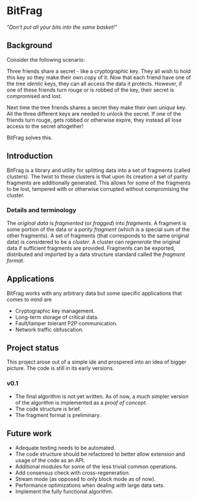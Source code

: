# BitFrag

*"Don't put all your bits into the same basket!"*


## Background

Consider the following scenario:

Three friends share a secret - like a cryptographic key. They all wish to hold this key so they make their own copy of it. Now that each friend have one of the tree *identic* keys, they can all access the data it protects. However, if one of these friends turn rouge or is robbed of the key, their secret is compromised and lost.

Next time the tree friends shares a secret they make their own *unique* key. All the three different keys are needed to unlock the secret. If one of the friends turn rouge, gets robbed or otherwise expire, they instead all lose access to the secret altogether!

BitFrag solves this.

## Introduction

BitFrag is a library and utility for splitting data into a set of fragments (called clusters). The twist to these clusters is that upon its creation a set of parity fragments are additionally generated. This allows for some of the fragments to be lost, tampered with or otherwise corrupted without compromising the cluster.

### Details and terminology
The *original data* is *fragmented* (or *fragged*) into *fragments*. A fragment is some portion of the data or a *parity fragment* (which is a special sum of the other fragments). A set of fragments (that corresponds to the same original data) is considered to be a *cluster*. A cluster can *regenerate* the original data if sufficient fragments are provided. Fragments can be exported, distributed and imported by a data structure standard called the *fragment format*.


## Applications

BitFrag works with any arbitrary data but some specific applications that comes to mind are
* Cryptographic key management.
* Long-term storage of critical data.
* Fault/tamper tolerant P2P communication.
* Network traffic obfuscation.


## Project status

This project arose out of a simple ide and prospered into an idea of bigger picture. The code is still in its early versions.

### v0.1
* The final algorithm is not yet written. As of now, a much simpler version of the algorithm is implemented as a *proof of concept*.
* The code structure is brief.
* The fragment format is preliminary.

## Future work
* Adequate testing needs to be automated.
* The code structure should be refactored to better allow extension and usage of the code as an API.
* Additional modules for some of the less trivial common operations.
* Add consensus check with cross-regeneration.
* Stream mode (as opposed to only block mode as of now).
* Performance optimizations when dealing with large data sets.
* Implement the fully functional algorithm.

